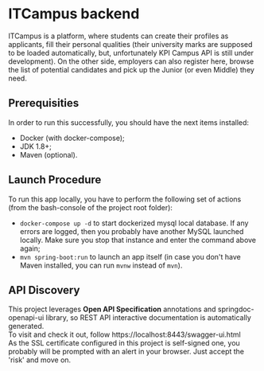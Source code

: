 # ITCampus backend
ITCampus is a platform, where students can create their profiles as applicants, fill their personal qualities (their university marks are supposed to be loaded automatically, but, unfortunately KPI Campus API is still under development). On the other side, employers can also register here, browse the list of potential candidates and pick up the Junior (or even Middle) they need.  

## Prerequisities

In order to run this successfully, you should have the next items installed:
- Docker (with docker-compose);
- JDK 1.8+;
- Maven (optional).

## Launch Procedure

To run this app locally, you have to perform the following set of actions (from the bash-console of the project root folder):  
- `docker-compose up -d` to start dockerized mysql local database. If any errors are logged, then you probably have another MySQL launched locally. Make sure you stop that instance and enter the command above again;
- `mvn spring-boot:run` to launch an app itself (in case you don't have Maven installed, you can run `mvnw` instead of `mvn`).

## API Discovery

This project leverages **Open API Specification** annotations and springdoc-openapi-ui library, so REST API interactive documentation is automatically generated.  
To visit and check it out, follow https://localhost:8443/swagger-ui.html  
As the SSL certificate configured in this project is self-signed one, you probably will be prompted with an alert in your browser. Just accept the 'risk' and move on.
